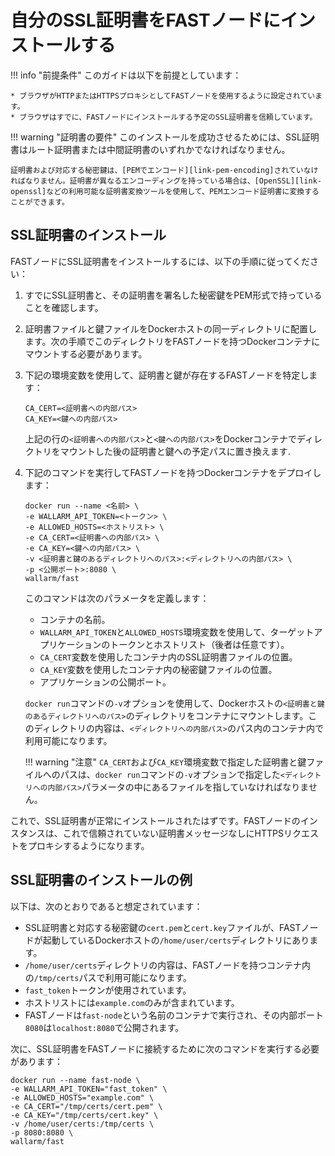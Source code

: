 [link-openssl]:                 https://www.openssl.org/docs/man1.0.2/man1/x509.html
[link-pem-encoding]:            https://www.ssl.com/guide/pem-der-crt-and-cer-x-509-encodings-and-conversions/


#   自分のSSL証明書をFASTノードにインストールする

!!! info "前提条件"
    このガイドは以下を前提としています：
    
    * ブラウザがHTTPまたはHTTPSプロキシとしてFASTノードを使用するように設定されています。
    * ブラウザはすでに、FASTノードにインストールする予定のSSL証明書を信頼しています。

!!! warning "証明書の要件"
    このインストールを成功させるためには、SSL証明書はルート証明書または中間証明書のいずれかでなければなりません。
    
    証明書および対応する秘密鍵は、[PEMでエンコード][link-pem-encoding]されていなければなりません。証明書が異なるエンコーディングを持っている場合は、[OpenSSL][link-openssl]などの利用可能な証明書変換ツールを使用して、PEMエンコード証明書に変換することができます。

##  SSL証明書のインストール

FASTノードにSSL証明書をインストールするには、以下の手順に従ってください：
1.  すでにSSL証明書と、その証明書を署名した秘密鍵をPEM形式で持っていることを確認します。

2.  証明書ファイルと鍵ファイルをDockerホストの同一ディレクトリに配置します。次の手順でこのディレクトリをFASTノードを持つDockerコンテナにマウントする必要があります。

3.  下記の環境変数を使用して、証明書と鍵が存在するFASTノードを特定します：

    ```
    CA_CERT=<証明書への内部パス>
    CA_KEY=<鍵への内部パス>
    ```
    
    上記の行の`<証明書への内部パス>`と`<鍵への内部パス>`をDockerコンテナでディレクトリをマウントした後の証明書と鍵への予定パスに置き換えます.

4.  下記のコマンドを実行してFASTノードを持つDockerコンテナをデプロイします：

    ```
    docker run --name <名前> \ 
    -e WALLARM_API_TOKEN=<トークン> \
    -e ALLOWED_HOSTS=<ホストリスト> \
    -e CA_CERT=<証明書への内部パス> \
    -e CA_KEY=<鍵への内部パス> \
    -v <証明書と鍵のあるディレクトリへのパス>:<ディレクトリへの内部パス> \
    -p <公開ポート>:8080 \
    wallarm/fast
    ```
    
    このコマンドは次のパラメータを定義します：
    
    * コンテナの名前。
    * `WALLARM_API_TOKEN`と`ALLOWED_HOSTS`環境変数を使用して、ターゲットアプリケーションのトークンとホストリスト（後者は任意です）。
    * `CA_CERT`変数を使用したコンテナ内のSSL証明書ファイルの位置。
    * `CA_KEY`変数を使用したコンテナ内の秘密鍵ファイルの位置。
    * アプリケーションの公開ポート。
    
    `docker run`コマンドの`-v`オプションを使用して、Dockerホストの`<証明書と鍵のあるディレクトリへのパス>`のディレクトリをコンテナにマウントします。このディレクトリの内容は、`<ディレクトリへの内部パス>`のパス内のコンテナ内で利用可能になります。
        
    !!! warning "注意"
        `CA_CERT`および`CA_KEY`環境変数で指定した証明書と鍵ファイルへのパスは、`docker run`コマンドの`-v`オプションで指定した`<ディレクトリへの内部パス>`パラメータの中にあるファイルを指していなければなりません。   

これで、SSL証明書が正常にインストールされたはずです。FASTノードのインスタンスは、これで信頼されていない証明書メッセージなしにHTTPSリクエストをプロキシするようになります。


##  SSL証明書のインストールの例

以下は、次のとおりであると想定されています：
* SSL証明書と対応する秘密鍵の`cert.pem`と`cert.key`ファイルが、FASTノードが起動しているDockerホストの`/home/user/certs`ディレクトリにあります。
* `/home/user/certs`ディレクトリの内容は、FASTノードを持つコンテナ内の`/tmp/certs`パスで利用可能になります。
* `fast_token`トークンが使用されています。
* ホストリストには`example.com`のみが含まれています。
* FASTノードは`fast-node`という名前のコンテナで実行され、その内部ポート`8080`は`localhost:8080`で公開されます。

次に、SSL証明書をFASTノードに接続するために次のコマンドを実行する必要があります：

```
docker run --name fast-node \
-e WALLARM_API_TOKEN="fast_token" \
-e ALLOWED_HOSTS="example.com" \
-e CA_CERT="/tmp/certs/cert.pem" \
-e CA_KEY="/tmp/certs/cert.key" \
-v /home/user/certs:/tmp/certs \
-p 8080:8080 \
wallarm/fast
```